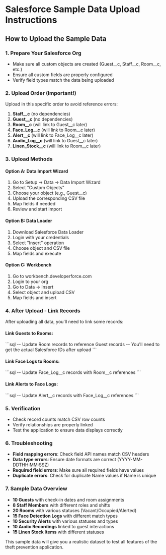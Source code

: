# Salesforce Sample Data Upload Instructions

## How to Upload the Sample Data

### 1. **Prepare Your Salesforce Org**
- Make sure all custom objects are created (Guest__c, Staff__c, Room__c, etc.)
- Ensure all custom fields are properly configured
- Verify field types match the data being uploaded

### 2. **Upload Order (Important!)**
Upload in this specific order to avoid reference errors:

1. **Staff__c** (no dependencies)
2. **Guest__c** (no dependencies) 
3. **Room__c** (will link to Guest__c later)
4. **Face_Log__c** (will link to Room__c later)
5. **Alert__c** (will link to Face_Log__c later)
6. **Audio_Log__c** (will link to Guest__c later)
7. **Linen_Stock__c** (will link to Room__c later)

### 3. **Upload Methods**

#### Option A: Data Import Wizard
1. Go to Setup → Data → Data Import Wizard
2. Select "Custom Objects" 
3. Choose your object (e.g., Guest__c)
4. Upload the corresponding CSV file
5. Map fields if needed
6. Review and start import

#### Option B: Data Loader
1. Download Salesforce Data Loader
2. Login with your credentials
3. Select "Insert" operation
4. Choose object and CSV file
5. Map fields and execute

#### Option C: Workbench
1. Go to workbench.developerforce.com
2. Login to your org
3. Go to Data → Insert
4. Select object and upload CSV
5. Map fields and insert

### 4. **After Upload - Link Records**

After uploading all data, you'll need to link some records:

#### Link Guests to Rooms:
\`\`\`sql
-- Update Room records to reference Guest records
-- You'll need to get the actual Salesforce IDs after upload
\`\`\`

#### Link Face Logs to Rooms:
\`\`\`sql
-- Update Face_Log__c records with Room__c references
\`\`\`

#### Link Alerts to Face Logs:
\`\`\`sql
-- Update Alert__c records with Face_Log__c references
\`\`\`

### 5. **Verification**
- Check record counts match CSV row counts
- Verify relationships are properly linked
- Test the application to ensure data displays correctly

### 6. **Troubleshooting**
- **Field mapping errors**: Check field API names match CSV headers
- **Data type errors**: Ensure date formats are correct (YYYY-MM-DDTHH:MM:SSZ)
- **Required field errors**: Make sure all required fields have values
- **Duplicate errors**: Check for duplicate Name values if Name is unique

### 7. **Sample Data Overview**
- **10 Guests** with check-in dates and room assignments
- **8 Staff Members** with different roles and shifts  
- **20 Rooms** with various statuses (Vacant/Occupied/Alerted)
- **15 Face Detection Logs** with different match types
- **10 Security Alerts** with various statuses and types
- **10 Audio Recordings** linked to guest interactions
- **15 Linen Stock Items** with different statuses

This sample data will give you a realistic dataset to test all features of the theft prevention application.
